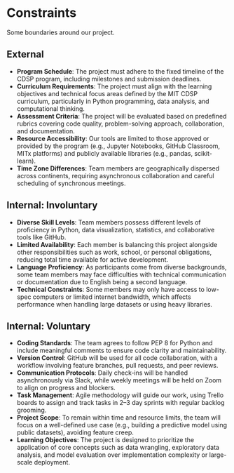 <!-- this template is for inspiration, feel free to change it however you like! -->

# Constraints

Some boundaries around our project.

## External

<!--
  constraints coming from the outside that your team has no control over:
  - project deadlines
  - number of unit tests required to pass a code review
  - technologies (sometimes a client will tell you what to use)
  - power or connectivity
  - ...
-->
- **Program Schedule**: The project must adhere to the fixed timeline of the CDSP program, including milestones and submission deadlines.
- **Curriculum Requirements**: The project must align with the learning objectives and technical focus areas defined by the MIT CDSP curriculum, particularly in Python programming, data analysis, and computational thinking.
- **Assessment Criteria**: The project will be evaluated based on predefined rubrics covering code quality, problem-solving approach, collaboration, and documentation.
- **Resource Accessibility**: Our tools are limited to those approved or provided by the program (e.g., Jupyter Notebooks, GitHub Classroom, MITx platforms) and publicly available libraries (e.g., pandas, scikit-learn).
- **Time Zone Differences**: Team members are geographically dispersed across continents, requiring asynchronous collaboration and careful scheduling of synchronous meetings.


## Internal: Involuntary

<!--
  constraints that come from within your team, and you have no control over:
  - each of your individual skill levels
  - amount of time available to work on the project
-->
- **Diverse Skill Levels**: Team members possess different levels of proficiency in Python, data visualization, statistics, and collaborative tools like GitHub.
- **Limited Availability**: Each member is balancing this project alongside other responsibilities such as work, school, or personal obligations, reducing total time available for active development.
- **Language Proficiency**: As participants come from diverse backgrounds, some team members may face difficulties with technical communication or documentation due to English being a second language.
- **Technical Constraints**: Some members may only have access to low-spec computers or limited internet bandwidth, which affects performance when handling large datasets or using heavy libraries.


## Internal: Voluntary

<!--
  constraints that your team decided on to help scope the project. they may include:
  - coding style & conventions
  - agree on a code review checklist for the project repository
  - the number of hours you want to spend working
  - only using the colors black and white
-->
- **Coding Standards**: The team agrees to follow PEP 8 for Python and include meaningful comments to ensure code clarity and maintainability.
- **Version Control**: GitHub will be used for all code collaboration, with a workflow involving feature branches, pull requests, and peer reviews.
- **Communication Protocols**: Daily check-ins will be handled asynchronously via Slack, while weekly meetings will be held on Zoom to align on progress and blockers.
- **Task Management**: Agile methodology will guide our work, using Trello boards to assign and track tasks in 2–3 day sprints with regular backlog grooming.
- **Project Scope**: To remain within time and resource limits, the team will focus on a well-defined use case (e.g., building a predictive model using public datasets), avoiding feature creep.
- **Learning Objectives**: The project is designed to prioritize the application of core concepts such as data wrangling, exploratory data analysis, and model evaluation over implementation complexity or large-scale deployment.

